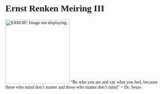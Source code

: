 <!DOCTYPE html>
<html>
<body>
<head>
  <style>
   * {font-family: 'Comic Sans MS';}
  </style>
</head>


<h1>Ernst Renken Meiring III</h1>
<p><img src="https://github.com/user-attachments/assets/89408d43-c146-41eb-a9a2-40af109c9145" width="200" height="200" alt="ERROR! Image not displaying."/> “Be who you are and say what you feel, because those who mind don’t matter and those who matter don’t mind” ~ Dr. Seuss
</p>

</body>
</html>
